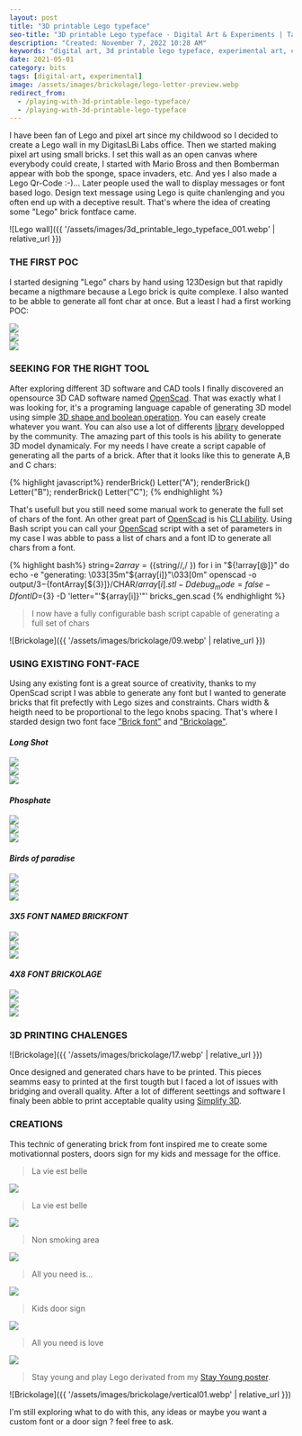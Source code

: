 ```yaml
---
layout: post
title: "3D printable Lego typeface"
seo-title: "3D printable Lego typeface - Digital Art & Experiments | Targz"
description: "Created: November 7, 2022 10:28 AM"
keywords: "digital art, 3d printable lego typeface, experimental art, creative coding"
date: 2021-05-01
category: bits
tags: [digital-art, experimental]
image: /assets/images/brickolage/lego-letter-preview.webp
redirect_from:
  - /playing-with-3d-printable-lego-typeface/
  - /playing-with-3d-printable-lego-typeface
---
```





I have been fan of Lego and pixel art since my childwood so I decided to create a Lego wall in my DigitasLBi Labs office. Then we started making pixel art using small bricks. I set this wall as an open canvas where everybody could create, I started with Mario Bross and then Bomberman appear with bob the sponge, space invaders, etc. And yes I also made a Lego Qr-Code :-)... Later people used the wall to display messages or font based logo. Design text message using Lego is quite chanlenging and you often end up with a deceptive result. That's where the idea of creating some "Lego" brick fontface came.

![Lego wall]({{ '/assets/images/3d_printable_lego_typeface_001.webp' | relative_url }})


### THE FIRST POC

I started designing "Lego" chars by hand using 123Design but that rapidly became a nigthmare because a Lego brick is quite complexe. I also wanted to be abble to generate all font char at once. But a least I had a first working POC:


<div class="image-columns-3">
    <div class="uk-width-large-1-3 uk-width-medium-1-2 uk-width-small-1-1">
        <img src="{{ '/assets/images/brickolage/square04.webp' | relative_url }}" class="uk-responsive-width">
    </div>
    <div class="uk-width-large-1-3 uk-width-medium-1-2 uk-width-small-1-1">
        <img src="{{ '/assets/images/brickolage/square05.webp' | relative_url }}" class="uk-responsive-width">
    </div>
    <div class="uk-width-large-1-3 uk-width-medium-1-2 uk-width-small-1-1">
        <img src="{{ '/assets/images/brickolage/square06.webp' | relative_url }}" class="uk-responsive-width">
    </div>
</div>


### SEEKING FOR THE RIGHT TOOL

After exploring different 3D software and CAD tools I finally discovered an opensource 3D CAD software named [OpenScad](http://www.openscad.org/). That was exactly what I was looking for, it's a programing language capable of generating 3D model using simple [3D shape and boolean operation](http://www.openscad.org/cheatsheet/). You can easely create whatever you want. You can also use a lot of differents [library](https://github.com/openscad/openscad/wiki/Libraries) developped by the community. The amazing part of this tools is his ability to generate 3D model dynamicaly. For my needs I have create a script capable  of generating all the parts of a brick. After that it looks like this to generate A,B and C chars:

{% highlight javascript%}
renderBrick() Letter("A");
renderBrick() Letter("B");
renderBrick() Letter("C");
{% endhighlight %}

That's usefull but you still need some manual work to generate the full set of chars of the font. An other great part of [OpenScad](http://www.openscad.org/) is his [CLI ability](https://en.wikibooks.org/wiki/OpenSCAD_User_Manual/Using_OpenSCAD_in_a_command_line_environment). Using Bash script you can call your [OpenScad](http://www.openscad.org/) script with a set of parameters in my case I was abble to pass a list of chars and a font ID to generate all chars from a font.

{% highlight bash%}
string=${2}
array=(${string//,/ })
for i in "${!array[@]}"
do
  echo -e "generating: \033[35m"${array[i]}"\033[0m"
  openscad -o output/${3}-${fontArray[${3}]}/CHAR/${array[i]}.stl -D debug_mode=false -D fontID=${3}  -D 'letter="'${array[i]}'"' bricks_gen.scad
{% endhighlight %}

> I now have a fully configurable bash script capable of generating a full set of chars

![Brickolage]({{ '/assets/images/brickolage/09.webp' | relative_url }})

### USING EXISTING FONT-FACE

Using any existing font is a great source of creativity, thanks to my OpenScad script I was abble to generate any font but I wanted to generate bricks that fit prefectly with Lego sizes and constraints. Chars width & heigth need to be proportional to the lego knobs spacing. That's where I starded design two font face ["Brick font"](#x5-font-named-brickfont) and ["Brickolage"](#x8-font-brickolage).

#### *Long Shot*
<div class="image-columns-3">
    <div class="uk-width-large-1-1 uk-width-medium-1-1 uk-width-small-1-1">
        <img src="{{ '/assets/images/brickolage/long-shot/01.webp' | relative_url }}" class="uk-responsive-width">
    </div>
    <div class="uk-width-large-1-2 uk-width-medium-1-2 uk-width-small-1-1">
        <img src="{{ '/assets/images/brickolage/long-shot/02.webp' | relative_url }}" class="uk-responsive-width">
    </div>
    <div class="uk-width-large-1-2 uk-width-medium-1-2 uk-width-small-1-1">
        <img src="{{ '/assets/images/brickolage/long-shot/03.webp' | relative_url }}" class="uk-responsive-width">
    </div>
</div>


#### *Phosphate*
<div class="image-columns-3">
    <div class="uk-width-large-1-1 uk-width-medium-1-1 uk-width-small-1-1">
        <img src="{{ '/assets/images/brickolage/Phosphate/01.webp' | relative_url }}" class="uk-responsive-width">
    </div>
    <div class="uk-width-large-1-2 uk-width-medium-1-2 uk-width-small-1-1">
        <img src="{{ '/assets/images/brickolage/Phosphate/02.webp' | relative_url }}" class="uk-responsive-width">
    </div>
    <div class="uk-width-large-1-2 uk-width-medium-1-2 uk-width-small-1-1">
        <img src="{{ '/assets/images/brickolage/Phosphate/04.webp' | relative_url }}" class="uk-responsive-width">
    </div>
</div>


#### *Birds of paradise*
<div class="image-columns-3">
    <div class="uk-width-large-1-1 uk-width-medium-1-1 uk-width-small-1-1">
        <img src="{{ '/assets/images/brickolage/birds-of-paradise/01.webp' | relative_url }}" class="uk-responsive-width">
    </div>
    <div class="uk-width-large-1-2 uk-width-medium-1-2 uk-width-small-1-1">
        <img src="{{ '/assets/images/brickolage/birds-of-paradise/02.webp' | relative_url }}" class="uk-responsive-width">
    </div>
    <div class="uk-width-large-1-2 uk-width-medium-1-2 uk-width-small-1-1">
        <img src="{{ '/assets/images/brickolage/birds-of-paradise/03.webp' | relative_url }}" class="uk-responsive-width">
    </div>
</div>





#### *3X5 FONT NAMED BRICKFONT*


<div class="image-columns-3">
    <div class="uk-width-large-1-1 uk-width-medium-1-1 uk-width-small-1-1">
        <img src="{{ '/assets/images/brickolage/brickfont/01.webp' | relative_url }}" class="uk-responsive-width">
    </div>
    <div class="uk-width-large-1-2 uk-width-medium-1-2 uk-width-small-1-1">
        <img src="{{ '/assets/images/brickolage/brickfont/02.webp' | relative_url }}" class="uk-responsive-width">
    </div>
    <div class="uk-width-large-1-2 uk-width-medium-1-2 uk-width-small-1-1">
        <img src="{{ '/assets/images/brickolage/brickfont/04.webp' | relative_url }}" class="uk-responsive-width">
    </div>

</div>

#### *4X8 FONT BRICKOLAGE*

<div class="image-columns-3">
    <div class="uk-width-large-1-1 uk-width-medium-1-1 uk-width-small-1-1">
        <img src="{{ '/assets/images/brickolage/brickolage/01.webp' | relative_url }}" class="uk-responsive-width">
    </div>
    <div class="uk-width-large-1-2 uk-width-medium-1-2 uk-width-small-1-1">
        <img src="{{ '/assets/images/brickolage/brickolage/02.webp' | relative_url }}" class="uk-responsive-width">
    </div>
    <div class="uk-width-large-1-2 uk-width-medium-1-2 uk-width-small-1-1">
        <img src="{{ '/assets/images/brickolage/brickolage/04.webp' | relative_url }}" class="uk-responsive-width">
    </div>
</div>




### 3D PRINTING CHALENGES

![Brickolage]({{ '/assets/images/brickolage/17.webp' | relative_url }})

Once designed and generated chars have to be printed. This pieces seamms easy to printed at the first tougth but I faced a lot of issues with bridging and overall quality. After a lot of different seettings and software I finaly been abble to print acceptable quality using [Simplify 3D](https://www.simplify3d.com/).


### CREATIONS

This technic of generating brick from font inspired me to create some motivationnal posters, doors sign for my kids and message for the office.

<div class="uk-grid" data-uk-grid-margin="">
    <div class="uk-width-large-1-2 uk-width-medium-1-2 uk-width-small-1-1">
        <blockquote>La vie est belle</blockquote>
        <img src="{{ '/assets/images/brickolage/square03.webp' | relative_url }}" class="uk-responsive-width">
    </div>
    <div class="uk-width-large-1-2 uk-width-medium-1-2 uk-width-small-1-1">
        <blockquote>La vie est belle</blockquote>
        <img src="{{ '/assets/images/brickolage/square07.webp' | relative_url }}" class="uk-responsive-width">
    </div>
    <div class="uk-width-large-1-2 uk-width-medium-1-2 uk-width-small-1-1">
        <blockquote>Non smoking area</blockquote>
        <img src="{{ '/assets/images/brickolage/square08.webp' | relative_url }}" class="uk-responsive-width">
    </div>
    <div class="uk-width-large-1-2 uk-width-medium-1-2 uk-width-small-1-1">
        <blockquote>All you need is...</blockquote>
        <img src="{{ '/assets/images/brickolage/square02.webp' | relative_url }}" class="uk-responsive-width">
    </div>
    <div class="uk-width-large-1-2 uk-width-medium-1-2 uk-width-small-1-1">
        <blockquote>Kids door sign</blockquote>
        <img src="{{ '/assets/images/brickolage/square09.webp' | relative_url }}" class="uk-responsive-width">
    </div>
    <div class="uk-width-large-1-2 uk-width-medium-1-2 uk-width-small-1-1">
        <blockquote>All you need is love</blockquote>
        <img src="{{ '/assets/images/brickolage/square10.webp' | relative_url }}" class="uk-responsive-width">
    </div>
</div>

> Stay young and play Lego derivated from my [Stay Young poster](/project/stay-young-and-play-lego/).

![Brickolage]({{ '/assets/images/brickolage/vertical01.webp' | relative_url }})

I'm still exploring what to do with this, any ideas or maybe you want a custom font or a door sign ? feel free to ask.